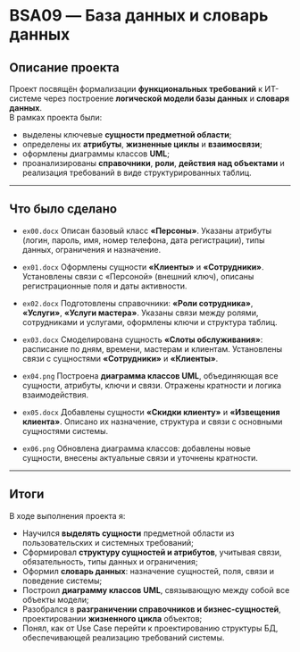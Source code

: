 # BSA09 — База данных и словарь данных

## Описание проекта

Проект посвящён формализации **функциональных требований** к ИТ-системе через построение **логической модели базы данных** и **словаря данных**.  
В рамках проекта были:

- выделены ключевые **сущности предметной области**;
- определены их **атрибуты**, **жизненные циклы** и **взаимосвязи**;
- оформлены диаграммы классов **UML**;
- проанализированы **справочники**, **роли**, **действия над объектами** и реализация требований в виде структурированных таблиц.

---

## Что было сделано

- `ex00.docx`
  Описан базовый класс **«Персоны»**. Указаны атрибуты (логин, пароль, имя, номер телефона, дата регистрации), типы данных, ограничения и назначение.

- `ex01.docx`
  Оформлены сущности **«Клиенты»** и **«Сотрудники»**. Установлены связи с «Персоной» (внешний ключ), описаны регистрационные поля и даты активности.

- `ex02.docx`
  Подготовлены справочники: **«Роли сотрудника»**, **«Услуги»**, **«Услуги мастера»**. Указаны связи между ролями, сотрудниками и услугами, оформлены ключи и структура таблиц.

- `ex03.docx` 
  Смоделирована сущность **«Слоты обслуживания»**: расписание по дням, времени, мастерам и клиентам. Установлены связи с сущностями **«Сотрудники»** и **«Клиенты»**.

- `ex04.png`
  Построена **диаграмма классов UML**, объединяющая все сущности, атрибуты, ключи и связи. Отражены кратности и логика взаимодействия.

- `ex05.docx`
  Добавлены сущности **«Скидки клиенту»** и **«Извещения клиента»**. Описано их назначение, структура и связи с основными сущностями системы.

- `ex06.png` 
  Обновлена диаграмма классов: добавлены новые сущности, внесены актуальные связи и уточнены кратности.

---

## Итоги

В ходе выполнения проекта я:

- Научился **выделять сущности** предметной области из пользовательских и системных требований;
- Сформировал **структуру сущностей и атрибутов**, учитывая связи, обязательность, типы данных и ограничения;
- Оформил **словарь данных**: назначение сущностей, поля, связи и поведение системы;
- Построил **диаграмму классов UML**, связывающую между собой все объекты модели;
- Разобрался в **разграничении справочников и бизнес-сущностей**, проектировании **жизненного цикла** объектов;
- Понял, как от Use Case перейти к проектированию структуры БД, обеспечивающей реализацию требований системы.
